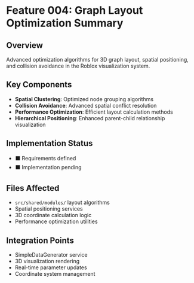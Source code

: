 # Feature 004: Graph Layout Optimization Summary

## Overview
Advanced optimization algorithms for 3D graph layout, spatial positioning, and collision avoidance in the Roblox visualization system.

## Key Components
- **Spatial Clustering**: Optimized node grouping algorithms
- **Collision Avoidance**: Advanced spatial conflict resolution
- **Performance Optimization**: Efficient layout calculation methods
- **Hierarchical Positioning**: Enhanced parent-child relationship visualization

## Implementation Status
- ⬛ Requirements defined
- ⬛ Implementation pending

## Files Affected
- `src/shared/modules/` layout algorithms
- Spatial positioning services
- 3D coordinate calculation logic
- Performance optimization utilities

## Integration Points
- SimpleDataGenerator service
- 3D visualization rendering
- Real-time parameter updates
- Coordinate system management